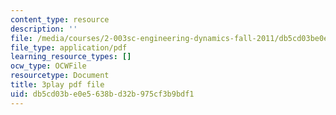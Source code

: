 ```yaml
---
content_type: resource
description: ''
file: /media/courses/2-003sc-engineering-dynamics-fall-2011/db5cd03be0e5638bd32b975cf3b9bdf1_zNCBDrnT05E.pdf
file_type: application/pdf
learning_resource_types: []
ocw_type: OCWFile
resourcetype: Document
title: 3play pdf file
uid: db5cd03b-e0e5-638b-d32b-975cf3b9bdf1
---
```

